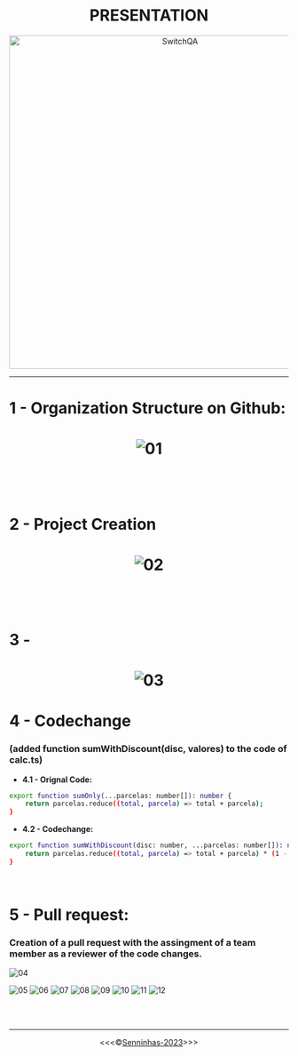 <h1 align="center">PRESENTATION</h1>

<p align="center">
<img src="https://portotechhub.com/wp-content/uploads/2022/12/SWitCH_QA.png" alt="SwitchQA" title="SwitchQA" width="600px">
</p>
<hr>

# 1 - Organization Structure on Github:

<h1 align="center">

![01](/docs/img/00.PNG)

<br>

# 2 - Project Creation

<h1 align="center">

![02](/docs/img/01.PNG)


<br>

# 3 -

<h1 align="center">

![03](/docs/img/02.PNG)

</h1>

# 4 - Codechange

### (added function sumWithDiscount(disc, valores) to the code of calc.ts)

* **4.1 - Orignal Code:**

````bash
export function sumOnly(...parcelas: number[]): number {
    return parcelas.reduce((total, parcela) => total + parcela);
} 
````

* **4.2 - Codechange:**

````bash
export function sumWithDiscount(disc: number, ...parcelas: number[]): number {
    return parcelas.reduce((total, parcela) => total + parcela) * (1 - disc);
}
````
<br>

# 5 - Pull request:

### Creation of a pull request with the assingment of a team member as a reviewer of the code changes.

![04](/docs/img/03.PNG)

![05](/docs/img/04.PNG)
![06](/docs/img/05.PNG)
![07](/docs/img/05-2.PNG)
![08](/docs/img/06.PNG)
![09](/docs/img/07.PNG)
![10](/docs/img/08.PNG)
![11](/docs/img/09.PNG)
![12](/docs/img/10.PNG)






<br>
<br>
<hr>
<p align="center">&lt;&lt;&lt;&copy;<a href="https://github.com/Senninhas-2023" target="blank">Senninhas-2023</a>&gt;&gt;&gt;</p>
